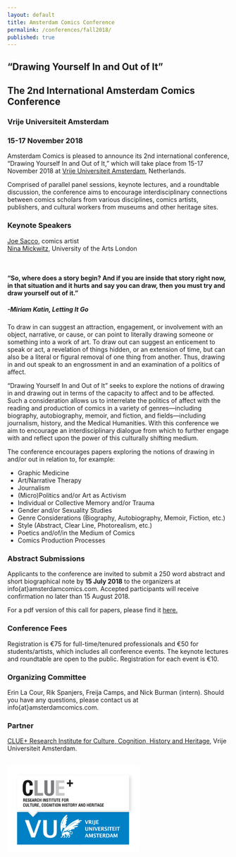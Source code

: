 ```yaml
---
layout: default
title: Amsterdam Comics Conference
permalink: /conferences/fall2018/
published: true
---
```


## “Drawing Yourself In and Out of It”  
## The 2nd International Amsterdam Comics Conference

### Vrije Universiteit Amsterdam  
### 15-17 November 2018

Amsterdam Comics is pleased to announce its 2nd international conference, “Drawing Yourself In and Out of It,” which will take place from 15-17 November 2018 at [Vrije Universiteit Amsterdam](http://www.vu.nl), Netherlands.

Comprised of parallel panel sessions, keynote lectures, and a roundtable discussion, the conference aims to encourage interdisciplinary connections between comics scholars from various disciplines, comics artists, publishers, and cultural workers from museums and other heritage sites. 


### **Keynote Speakers**

[Joe Sacco](http://www.fantagraphics.com/artists/joe-sacco/), comics artist  
[Nina Mickwitz](http://www.arts.ac.uk/research/ual-staff-researchers/a-z/dr-nina-mickwitz/), University of the Arts London

<br>

<h4>“So, where does a story begin? And if you are inside that story right now, in that situation and it hurts and say you can draw, then you must try and draw yourself out of it.”</h4>

<h5>-Miriam Katin, <i>Letting It Go</i></h5>


To draw in can suggest an attraction, engagement, or involvement with an object, narrative, or cause, or can point to literally drawing someone or something into a work of art. To draw out can suggest an enticement to speak or act, a revelation of things hidden, or an extension of time, but can also be a literal or figural removal of one thing from another. Thus, drawing in and out speak to an engrossment in and an examination of a politics of affect.

“Drawing Yourself In and Out of It” seeks to explore the notions of drawing in and drawing out in terms of the capacity to affect and to be affected. Such a consideration allows us to interrelate the politics of affect with the reading and production of comics in a variety of genres—including biography, autobiography, memoir, and fiction, and fields—including journalism, history, and the Medical Humanities. With this conference we aim to encourage an interdisciplinary dialogue from which to further engage with and reflect upon the power of this culturally shifting medium.

The conference encourages papers exploring the notions of drawing in and/or out in relation to, for example: 

* Graphic Medicine
* Art/Narrative Therapy
* Journalism
* (Micro)Politics and/or Art as Activism
* Individual or Collective Memory and/or Trauma
* Gender and/or Sexuality Studies
* Genre Considerations (Biography, Autobiography, Memoir, Fiction, etc.) 
* Style (Abstract, Clear Line, Photorealism, etc.)
* Poetics and/of/in the Medium of Comics
* Comics Production Processes


### **Abstract Submissions <closed>**

Applicants to the conference are invited to submit a 250 word abstract and short biographical note by **15 July 2018** to the organizers at info{at}amsterdamcomics.com. Accepted participants will receive confirmation no later than 15 August 2018.

For a pdf version of this call for papers, please find it <a href="CFP_Amsterdam_Comics_Conference_Fall_2018.pdf">here.</a>


### **Conference Fees**

Registration is €75 for full-time/tenured professionals and €50 for students/artists, which includes all conference events. The keynote lectures and roundtable are open to the public. Registration for each event is €10.  


### **Organizing Committee**

Erin La Cour, Rik Spanjers, Freija Camps, and Nick Burman (intern). Should you have any questions, please contact us at info{at}amsterdamcomics.com.


### **Partner**

[CLUE+ Research Institute for Culture, Cognition, History and Heritage](https://clue.vu.nl/en/index.aspx), Vrije Universiteit Amsterdam.

<br>
<a href="https://clue.vu.nl/en/"><img src="img/Clue_Logo.jpg" alt="" style="width: 300px;"/></a>

